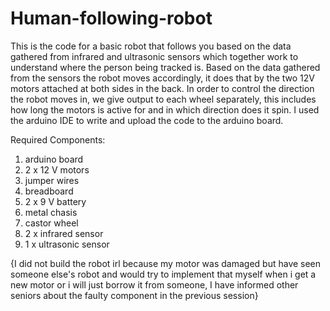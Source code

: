 # Human-following-robot

This is the code for a basic robot that follows you based on the data gathered from infrared and ultrasonic sensors which together work to understand where the person being tracked is.
Based on the data gathered from the sensors the robot moves accordingly, it does that by the two 12V motors attached at both sides in the back.
In order to control the direction the robot moves in, we give output to each wheel separately, this includes how long the motors is active for and in which direction does it spin.
I used the arduino IDE to write and upload the code to the arduino board.

Required Components:
1. arduino board
2. 2 x 12 V motors
3. jumper wires
4. breadboard
5. 2 x 9 V battery
6. metal chasis
7. castor wheel
8. 2 x infrared sensor
9. 1 x ultrasonic sensor

{I did not build the robot irl because my motor was damaged but have seen someone else's robot and would try to implement that myself when i get a new motor or i will just borrow it from someone, I have informed other seniors about the faulty component in the previous session}
